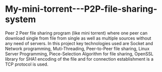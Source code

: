 # My-mini-torrent---P2P-file-sharing-system
Peer 2 Peer file sharing program (like mini torrent) where one peer can download single from file from single as well as multiple sources without any need of servers. In this project key technologies used are Socket and Network programming, Muti-Threading, Peer-to-Peer file sharing, Linux Server Programming, Piece-Selection Algorithm for file sharing, OpenSSL library for SHA1 encoding of the file and for connection establishment is a TCP protocol is used.
